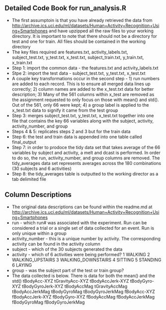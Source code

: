 ## Detailed Code Book for run_analysis.R
* The first assumptoin is that you have already retrieved the data from http://archive.ics.uci.edu/ml/datasets/Human+Activity+Recognition+Using+Smartphones and have upzipped all the raw files to your working directory. It is important to note that there should not be a directory for test and one for train. All files should be contained in the working directory
* The key files required are features.txt, activity_labels.txt, subject_test.txt, y_test.txt, x_test.txt, subject_train.txt, y_train.txt, x_train.txt
* Step 1: import the common data - the features.txt and activity_labels.txt
* Stpe 2: import the test data - subject_test.txt, y_test.txt, x_test.txt
* A couple key transformations occur in the second step - 1) run numbers are added to each record.  This is to ensure all merged data lines up correctly; 2) column names are added to the x_test.txt data for better description; 3) Many of the 561 columns within x_test are removed as the assignment requested to only focus on those with mean() and std().  Out of the 561, only 66 were kept; 4) a group label is applied to the x_test.txt data to signify it came from the test group
* Step 3: merges subject_test.txt, y_test.txt, x_test.txt together into one file that contains the key 66 variables along with the subject, activity, activity_number, and group
* Steps 4 & 5: replicates steps 2 and 3 but for the train data
* Step 6: the test and train data is appended into one table called final_output
* Step 7: in order to prodoce the tidy data set that takes average of the 66 variables by subject and activity, a melt and dcast is performed.  In order to do so, the run, activity_number, and group columns are removed.  The tidy_averages data set represents averages across the 180 combinations (30 subjects and 6 activities)
* Step 8: the tidy_averages table is outputted to the working director as a tab delimited file

## Column Descriptions
* The original data descriptions can be found within the readme.md at http://archive.ics.uci.edu/ml/datasets/Human+Activity+Recognition+Using+Smartphones
* run - which run# was associated with the experiment.  Run can be considered a trial or a single set of data collected for an event.  Run is only unique within a group
* activity_number - this is a unique number by activity.  The corresponding activity can be found in the activity column
* subject - which of the 30 subjects generated the data
* activity - which of 6 activities were being performed?
1 WALKING
2 WALKING_UPSTAIRS
3 WALKING_DOWNSTAIRS
4 SITTING
5 STANDING
6 LAYING
* group - was the subject part of the test or train group?
* The data collected is below.  There is data for both the mean() and the std()
tBodyAcc-XYZ
tGravityAcc-XYZ
tBodyAccJerk-XYZ
tBodyGyro-XYZ
tBodyGyroJerk-XYZ
tBodyAccMag
tGravityAccMag
tBodyAccJerkMag
tBodyGyroMag
tBodyGyroJerkMag
fBodyAcc-XYZ
fBodyAccJerk-XYZ
fBodyGyro-XYZ
fBodyAccMag
fBodyAccJerkMag
fBodyGyroMag
fBodyGyroJerkMag
